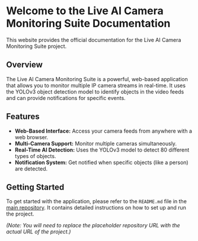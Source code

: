 # Welcome to the Live AI Camera Monitoring Suite Documentation

This website provides the official documentation for the Live AI Camera Monitoring Suite project.

## Overview

The Live AI Camera Monitoring Suite is a powerful, web-based application that allows you to monitor multiple IP camera streams in real-time. It uses the YOLOv3 object detection model to identify objects in the video feeds and can provide notifications for specific events.

## Features

*   **Web-Based Interface:** Access your camera feeds from anywhere with a web browser.
*   **Multi-Camera Support:** Monitor multiple cameras simultaneously.
*   **Real-Time AI Detection:** Uses the YOLOv3 model to detect 80 different types of objects.
*   **Notification System:** Get notified when specific objects (like a person) are detected.

## Getting Started

To get started with the application, please refer to the `README.md` file in the [main repository](https://github.com/<your-username>/<your-repo>). It contains detailed instructions on how to set up and run the project.

*(Note: You will need to replace the placeholder repository URL with the actual URL of the project.)*
